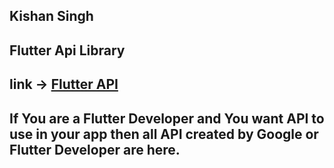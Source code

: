 ## Kishan Singh
## Flutter Api Library
## link -> [Flutter API](https://www.pub.dartlang.org)
## If You are a Flutter Developer and You want API to use in your app then all API created by Google or Flutter Developer are here.
